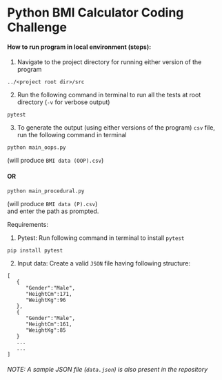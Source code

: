 # Python BMI Calculator Coding Challenge

#### How to run program in local environment (steps):
1. Navigate to the project directory for running either version of the program
```
../<project root dir>/src
```

2. Run the following command in terminal to run all the tests at root directory (```-v``` for verbose output)
```
pytest
```
3. To generate the output (using either versions of the program) ```csv``` file, run the following command in terminal
```
python main_oops.py
```
(will produce ```BMI data (OOP).csv```)
#### OR
```
python main_procedural.py
``` 
(will produce ```BMI data (P).csv```) <br>
and enter the path as prompted.



Requirements:
1. Pytest: Run following command in terminal to install ```pytest```<br>
```
pip install pytest
```
2. Input data: Create a valid ```JSON``` file having following structure:
```
[
   {
      "Gender":"Male",
      "HeightCm":171,
      "WeightKg":96
   },
   {
      "Gender":"Male",
      "HeightCm":161,
      "WeightKg":85
   }
   ...
   ...
]
````
###### NOTE: A sample JSON file (```data.json```) is also present in the repository
